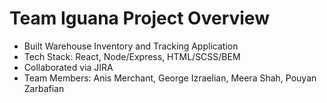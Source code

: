 # Team Iguana Project Overview 

* Built Warehouse Inventory and Tracking Application
* Tech Stack: React, Node/Express, HTML/SCSS/BEM
* Collaborated via JIRA
* Team Members: Anis Merchant, George Izraelian, Meera Shah, Pouyan Zarbafian